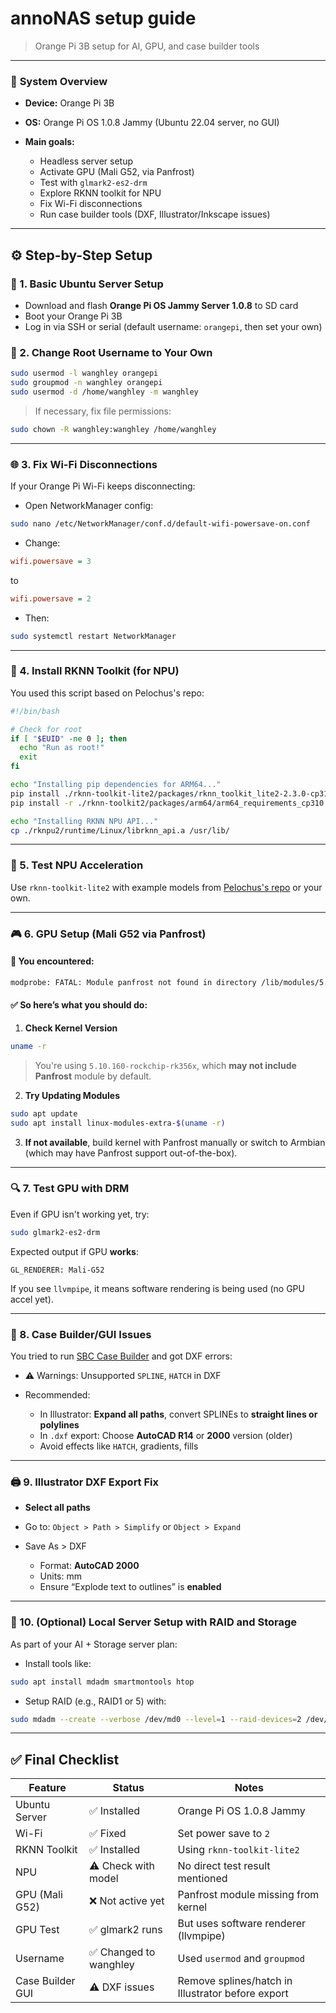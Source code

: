 # annoNAS setup guide
> Orange Pi 3B setup for AI, GPU, and case builder tools

---

### 🧰 **System Overview**

* **Device:** Orange Pi 3B
* **OS:** Orange Pi OS 1.0.8 Jammy (Ubuntu 22.04 server, no GUI)
* **Main goals:**

  * Headless server setup
  * Activate GPU (Mali G52, via Panfrost)
  * Test with `glmark2-es2-drm`
  * Explore RKNN toolkit for NPU
  * Fix Wi-Fi disconnections
  * Run case builder tools (DXF, Illustrator/Inkscape issues)

---

## ⚙️ Step-by-Step Setup

### 🔧 1. **Basic Ubuntu Server Setup**

* Download and flash **Orange Pi OS Jammy Server 1.0.8** to SD card
* Boot your Orange Pi 3B
* Log in via SSH or serial (default username: `orangepi`, then set your own)

### 👤 2. **Change Root Username to Your Own**

```bash
sudo usermod -l wanghley orangepi
sudo groupmod -n wanghley orangepi
sudo usermod -d /home/wanghley -m wanghley
```

> If necessary, fix file permissions:

```bash
sudo chown -R wanghley:wanghley /home/wanghley
```

---

### 🌐 3. **Fix Wi-Fi Disconnections**

If your Orange Pi Wi-Fi keeps disconnecting:

* Open NetworkManager config:

```bash
sudo nano /etc/NetworkManager/conf.d/default-wifi-powersave-on.conf
```

* Change:

```ini
wifi.powersave = 3
```

to

```ini
wifi.powersave = 2
```

* Then:

```bash
sudo systemctl restart NetworkManager
```

---

### 💾 4. **Install RKNN Toolkit (for NPU)**

You used this script based on Pelochus's repo:

```bash
#!/bin/bash

# Check for root
if [ "$EUID" -ne 0 ]; then
  echo "Run as root!"
  exit
fi

echo "Installing pip dependencies for ARM64..."
pip install ./rknn-toolkit-lite2/packages/rknn_toolkit_lite2-2.3.0-cp310-cp310-manylinux_2_17_aarch64.manylinux2014_aarch64.whl
pip install -r ./rknn-toolkit2/packages/arm64/arm64_requirements_cp310.txt

echo "Installing RKNN NPU API..."
cp ./rknpu2/runtime/Linux/librknn_api.a /usr/lib/
```

---

### 🧠 5. **Test NPU Acceleration**

Use `rknn-toolkit-lite2` with example models from [Pelochus's repo](https://github.com/Pelochus/ezrknn-toolkit2) or your own.

---

### 🎮 6. **GPU Setup (Mali G52 via Panfrost)**

#### 🛑 You encountered:

```bash
modprobe: FATAL: Module panfrost not found in directory /lib/modules/5.10.160-rockchip-rk356x
```

#### ✅ So here’s what you **should do:**

1. **Check Kernel Version**

```bash
uname -r
```

> You're using `5.10.160-rockchip-rk356x`, which **may not include Panfrost** module by default.

2. **Try Updating Modules**

```bash
sudo apt update
sudo apt install linux-modules-extra-$(uname -r)
```

3. **If not available**, build kernel with Panfrost manually or switch to Armbian (which may have Panfrost support out-of-the-box).

---

### 🔍 7. **Test GPU with DRM**

Even if GPU isn't working yet, try:

```bash
sudo glmark2-es2-drm
```

Expected output if GPU **works**:

```
GL_RENDERER: Mali-G52
```

If you see `llvmpipe`, it means software rendering is being used (no GPU accel yet).

---

### 🧰 8. **Case Builder/GUI Issues**

You tried to run [SBC Case Builder](https://github.com/hominoids/SBC_Case_Builder) and got DXF errors:

* ⚠️ Warnings: Unsupported `SPLINE`, `HATCH` in DXF
* Recommended:

  * In Illustrator: **Expand all paths**, convert SPLINEs to **straight lines or polylines**
  * In `.dxf` export: Choose **AutoCAD R14** or **2000** version (older)
  * Avoid effects like `HATCH`, gradients, fills

---

### 🖨️ 9. **Illustrator DXF Export Fix**

* **Select all paths**
* Go to: `Object > Path > Simplify` or `Object > Expand`
* Save As > DXF

  * Format: **AutoCAD 2000**
  * Units: mm
  * Ensure “Explode text to outlines” is **enabled**

---

### 🧱 10. **(Optional) Local Server Setup with RAID and Storage**

As part of your AI + Storage server plan:

* Install tools like:

```bash
sudo apt install mdadm smartmontools htop
```

* Setup RAID (e.g., RAID1 or 5) with:

```bash
sudo mdadm --create --verbose /dev/md0 --level=1 --raid-devices=2 /dev/sdX /dev/sdY
```

---

## ✅ Final Checklist

| Feature          | Status                | Notes                                             |
| ---------------- | --------------------- | ------------------------------------------------- |
| Ubuntu Server    | ✅ Installed           | Orange Pi OS 1.0.8 Jammy                          |
| Wi-Fi            | ✅ Fixed               | Set power save to `2`                             |
| RKNN Toolkit     | ✅ Installed           | Using `rknn-toolkit-lite2`                        |
| NPU              | ⚠️ Check with model   | No direct test result mentioned                   |
| GPU (Mali G52)   | ❌ Not active yet      | Panfrost module missing from kernel               |
| GPU Test         | ✅ glmark2 runs        | But uses software renderer (llvmpipe)             |
| Username         | ✅ Changed to wanghley | Used `usermod` and `groupmod`                     |
| Case Builder GUI | ⚠️ DXF issues         | Remove splines/hatch in Illustrator before export |
